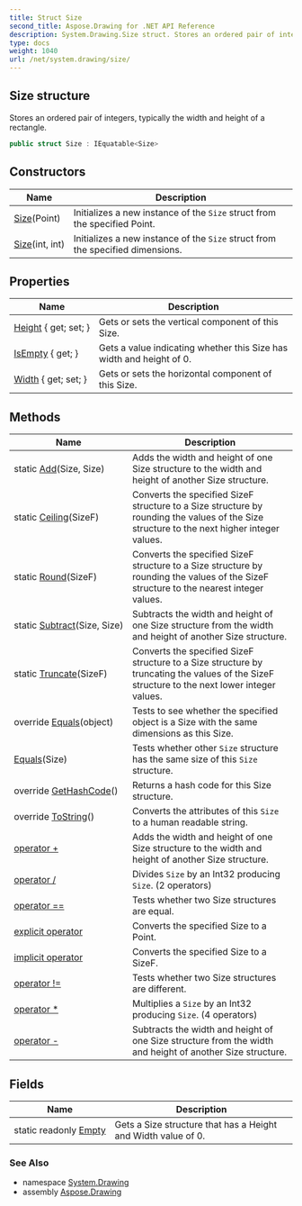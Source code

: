 ```yaml
---
title: Struct Size
second_title: Aspose.Drawing for .NET API Reference
description: System.Drawing.Size struct. Stores an ordered pair of integers typically the width and height of a rectangle
type: docs
weight: 1040
url: /net/system.drawing/size/
---
```

## Size structure

Stores an ordered pair of integers, typically the width and height of a rectangle.

```csharp
public struct Size : IEquatable<Size>
```

## Constructors

| Name | Description |
| --- | --- |
| [Size](size/#constructor_1)(Point) | Initializes a new instance of the `Size` struct from the specified Point. |
| [Size](size/#constructor)(int, int) | Initializes a new instance of the `Size` struct from the specified dimensions. |

## Properties

| Name | Description |
| --- | --- |
| [Height](../../system.drawing/size/height/) { get; set; } | Gets or sets the vertical component of this Size. |
| [IsEmpty](../../system.drawing/size/isempty/) { get; } | Gets a value indicating whether this Size has width and height of 0. |
| [Width](../../system.drawing/size/width/) { get; set; } | Gets or sets the horizontal component of this Size. |

## Methods

| Name | Description |
| --- | --- |
| static [Add](../../system.drawing/size/add/)(Size, Size) | Adds the width and height of one Size structure to the width and height of another Size structure. |
| static [Ceiling](../../system.drawing/size/ceiling/)(SizeF) | Converts the specified SizeF structure to a Size structure by rounding the values of the Size structure to the next higher integer values. |
| static [Round](../../system.drawing/size/round/)(SizeF) | Converts the specified SizeF structure to a Size structure by rounding the values of the SizeF structure to the nearest integer values. |
| static [Subtract](../../system.drawing/size/subtract/)(Size, Size) | Subtracts the width and height of one Size structure from the width and height of another Size structure. |
| static [Truncate](../../system.drawing/size/truncate/)(SizeF) | Converts the specified SizeF structure to a Size structure by truncating the values of the SizeF structure to the next lower integer values. |
| override [Equals](../../system.drawing/size/equals/#equals_1)(object) | Tests to see whether the specified object is a Size with the same dimensions as this Size. |
| [Equals](../../system.drawing/size/equals/#equals)(Size) | Tests whether other `Size` structure has the same size of this `Size` structure. |
| override [GetHashCode](../../system.drawing/size/gethashcode/)() | Returns a hash code for this Size structure. |
| override [ToString](../../system.drawing/size/tostring/)() | Converts the attributes of this `Size` to a human readable string. |
| [operator +](../../system.drawing/size/op_addition/) | Adds the width and height of one Size structure to the width and height of another Size structure. |
| [operator /](../../system.drawing/size/op_division/#op_division) | Divides `Size` by an Int32 producing `Size`. (2 operators) |
| [operator ==](../../system.drawing/size/op_equality/) | Tests whether two Size structures are equal. |
| [explicit operator](../../system.drawing/size/op_explicit/) | Converts the specified Size to a Point. |
| [implicit operator](../../system.drawing/size/op_implicit/) | Converts the specified Size to a SizeF. |
| [operator !=](../../system.drawing/size/op_inequality/) | Tests whether two Size structures are different. |
| [operator *](../../system.drawing/size/op_multiply/#op_multiply) | Multiplies a `Size` by an Int32 producing `Size`. (4 operators) |
| [operator -](../../system.drawing/size/op_subtraction/) | Subtracts the width and height of one Size structure from the width and height of another Size structure. |

## Fields

| Name | Description |
| --- | --- |
| static readonly [Empty](../../system.drawing/size/empty/) | Gets a Size structure that has a Height and Width value of 0. |

### See Also

* namespace [System.Drawing](../../system.drawing/)
* assembly [Aspose.Drawing](../../)


